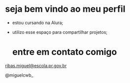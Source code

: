 # seja bem vindo ao meu perfil 

- estou cursando na Alura;
- utilizo esse espaço para compartilhar projetos;

  # entre em contato comigo

ribas.miguel@escola.pr.gov.br

@miguelcwb_

